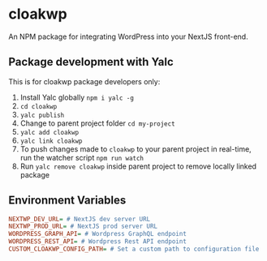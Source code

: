 # cloakwp
An NPM package for integrating WordPress into your NextJS front-end.

## Package development with Yalc
This is for cloakwp package developers only:
1. Install Yalc globally `npm i yalc -g`
2. `cd cloakwp`
3. `yalc publish`
4. Change to parent project folder `cd my-project`
5. `yalc add cloakwp`
6. `yalc link cloakwp`
7. To push changes made to `cloakwp` to your parent project in real-time, run the watcher script `npm run watch`
8. Run `yalc remove cloakwp` inside parent project to remove locally linked package

## Environment Variables
```ini
NEXTWP_DEV_URL= # NextJS dev server URL
NEXTWP_PROD_URL= # NextJS prod server URL
WORDPRESS_GRAPH_API= # Wordpress GraphQL endpoint
WORDPRESS_REST_API= # Wordpress Rest API endpoint
CUSTOM_CLOAKWP_CONFIG_PATH= # Set a custom path to configuration file
```